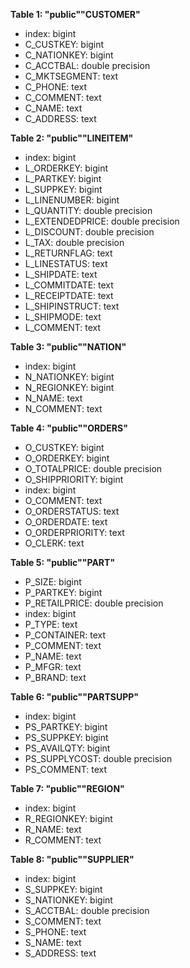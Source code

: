 **Table 1: "public""CUSTOMER"**

- index: bigint
- C_CUSTKEY: bigint
- C_NATIONKEY: bigint
- C_ACCTBAL: double precision
- C_MKTSEGMENT: text
- C_PHONE: text
- C_COMMENT: text
- C_NAME: text
- C_ADDRESS: text

**Table 2: "public""LINEITEM"**

- index: bigint
- L_ORDERKEY: bigint
- L_PARTKEY: bigint
- L_SUPPKEY: bigint
- L_LINENUMBER: bigint
- L_QUANTITY: double precision
- L_EXTENDEDPRICE: double precision
- L_DISCOUNT: double precision
- L_TAX: double precision
- L_RETURNFLAG: text
- L_LINESTATUS: text
- L_SHIPDATE: text
- L_COMMITDATE: text
- L_RECEIPTDATE: text
- L_SHIPINSTRUCT: text
- L_SHIPMODE: text
- L_COMMENT: text

**Table 3: "public""NATION"**

- index: bigint
- N_NATIONKEY: bigint
- N_REGIONKEY: bigint
- N_NAME: text
- N_COMMENT: text

**Table 4: "public""ORDERS"**

- O_CUSTKEY: bigint
- O_ORDERKEY: bigint
- O_TOTALPRICE: double precision
- O_SHIPPRIORITY: bigint
- index: bigint
- O_COMMENT: text
- O_ORDERSTATUS: text
- O_ORDERDATE: text
- O_ORDERPRIORITY: text
- O_CLERK: text

**Table 5: "public""PART"**

- P_SIZE: bigint
- P_PARTKEY: bigint
- P_RETAILPRICE: double precision
- index: bigint
- P_TYPE: text
- P_CONTAINER: text
- P_COMMENT: text
- P_NAME: text
- P_MFGR: text
- P_BRAND: text

**Table 6: "public""PARTSUPP"**

- index: bigint
- PS_PARTKEY: bigint
- PS_SUPPKEY: bigint
- PS_AVAILQTY: bigint
- PS_SUPPLYCOST: double precision
- PS_COMMENT: text

**Table 7: "public""REGION"**

- index: bigint
- R_REGIONKEY: bigint
- R_NAME: text
- R_COMMENT: text

**Table 8: "public""SUPPLIER"**

- index: bigint
- S_SUPPKEY: bigint
- S_NATIONKEY: bigint
- S_ACCTBAL: double precision
- S_COMMENT: text
- S_PHONE: text
- S_NAME: text
- S_ADDRESS: text

